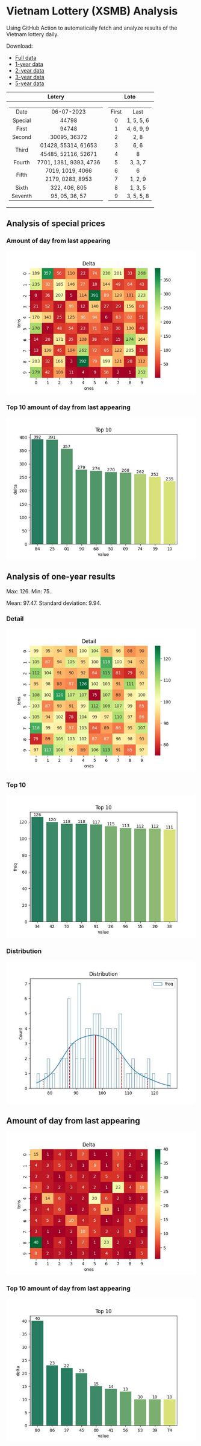 # Vietnam Lottery (XSMB) Analysis

Using GitHub Action to automatically fetch and analyze results of the Vietnam lottery daily.

Download:

* [Full data](https://raw.githubusercontent.com/khiemdoan/vietnam-lottery-xsmb-analysis/main/results/xsmb.csv)
* [1-year data](https://raw.githubusercontent.com/khiemdoan/vietnam-lottery-xsmb-analysis/main/results/xsmb_1_year.csv)
* [2-year data](https://raw.githubusercontent.com/khiemdoan/vietnam-lottery-xsmb-analysis/main/results/xsmb_2_year.csv)
* [3-year data](https://raw.githubusercontent.com/khiemdoan/vietnam-lottery-xsmb-analysis/main/results/xsmb_3_year.csv)
* [5-year data](https://raw.githubusercontent.com/khiemdoan/vietnam-lottery-xsmb-analysis/main/results/xsmb_5_year.csv)

| Lotery      | Loto |
| :-----------: | :-----------: |
| <table><tr><td>Date</td><td>06-07-2023</td></tr><tr><td>Special</td><td>44798</td></tr><tr><td>First</td><td>94748</td></tr><tr><td>Second</td><td>30095, 36372</td></tr><tr><td rowspan="2">Third</td><td>01428, 55314, 61653</td></tr><tr><td>45485, 52116, 52671</td></tr><tr><td>Fourth</td><td>7701, 1381, 9393, 4736</td></tr><tr><td rowspan="2">Fifth</td><td>7019, 1019, 4066</td></tr><tr><td>2179, 0283, 8953</td></tr><tr><td>Sixth</td><td>322, 406, 805</td></tr><tr><td>Seventh</td><td>95, 05, 36, 57</td></tr></table> | <table><tr><td>First</td><td>Last</td></tr><tr><td>0</td><td>1, 5, 5, 6</td></tr><tr><td>1</td><td>4, 6, 9, 9</td></tr><tr><td>2</td><td>2, 8</td></tr><tr><td>3</td><td>6, 6</td></tr><tr><td>4</td><td>8</td></tr><tr><td>5</td><td>3, 3, 7</td></tr><tr><td>6</td><td>6</td></tr><tr><td>7</td><td>1, 2, 9</td></tr><tr><td>8</td><td>1, 3, 5</td></tr><tr><td>9</td><td>3, 5, 5, 8</td></tr></table> |


<h2>Analysis of special prices</h2>

<h3>Amount of day from last appearing</h3>

![Delta](images/special_delta.jpg)

<h3>Top 10 amount of day from last appearing</h3>

![Delta top 10](images/special_delta_top_10.jpg)

<h2>Analysis of one-year results</h2>

Max: 126. Min: 75.

Mean: 97.47. Standard deviation: 9.94.

<h3>Detail</h3>

![Detail](images/heatmap.jpg)

<h3>Top 10</h3>

![Top 10](images/top-10.jpg)

<h3>Distribution</h3>

![Distribution](images/distribution.jpg)

<h2>Amount of day from last appearing</h2>

![Delta](images/delta.jpg)

<h3>Top 10 amount of day from last appearing</h3>

![Delta top 10](images/delta_top_10.jpg)